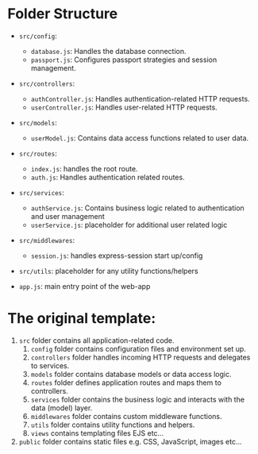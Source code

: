# Folder Structure

- `src/config`:
    - `database.js`: Handles the database connection.
    - `passport.js`: Configures passport strategies and session management.

- `src/controllers`:
    - `authController.js`: Handles authentication-related HTTP requests.
    - `userController.js`: Handles user-related HTTP requests.

- `src/models`:
    - `userModel.js`: Contains data access functions related to user data.

- `src/routes`:
    - `index.js`: handles the root route.
    - `auth.js`: Handles authentication related routes.

- `src/services`:
    - `authService.js`: Contains business logic related to authentication and user management
    - `userService.js`: placeholder for additional user related logic

- `src/middlewares`:
    - `session.js`: handles express-session start up/config

- `src/utils`: placeholder for any utility functions/helpers

- `app.js`: main entry point of the web-app



# The original template:
1) `src` folder contains all application-related code.
	1) `config` folder contains configuration files and environment set up.
	2) `controllers` folder handles incoming HTTP requests and delegates to services.
	3) `models` folder contains database models or data access logic.
	4) `routes` folder defines application routes and maps them to controllers.
	5) `services` folder contains the business logic and interacts with the data (model) layer.
	6) `middlewares` folder contains custom middleware functions.
	7) `utils` folder contains utility functions and helpers. 
	8) `views` contains templating files EJS etc...
2) `public` folder contains static files e.g. CSS, JavaScript, images etc...
